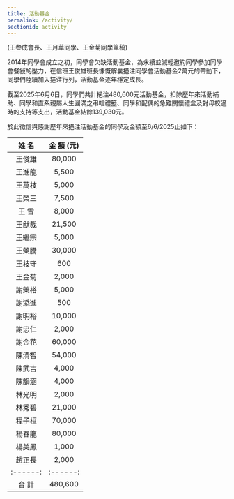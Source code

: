 ```yaml
---
title: 活動基金
permalink: /activity/
sectionid: activity
---
```


(王叁成會長、王月華同學、王金菊同學筆稿)

2014年同學會成立之初，同學會欠缺活動基金，為永續並減輕邀約同學參加同學會餐敍的壓力，在信班王俊雄班長慷慨解囊挹注同學會活動基金2萬元的帶動下，同學們陸續加入挹注行列，活動基金逐年穩定成長。

截至2025年6月6日，同學們共計挹注480,600元活動基金，扣除歷年來活動補助、同學和直系親屬人生圓滿之弔唁禮籃、同學和配偶的急難關懷禮盒及對母校適時的支持等支出，活動基金結餘139,030元。

於此徵信與感謝歷年來挹注活動基金的同學及金額至6/6/2025止如下：

| 姓  名 | 金 額 (元)|
|:------:|:--------:|
| 王俊雄 | 80,000 |
| 王進龍 |  5,500 |
| 王萬枝 |  5,000 |
| 王榮三 |  7,500 |
| 王  雪 |  8,000 |
| 王猷裁 | 21,500 |
| 王繼宗 |  5,000 |
| 王榮騰 | 30,000 |
| 王枝守 |    600 |
| 王金菊 |  2,000 |
| 謝榮裕 |  5,000 |
| 謝添進 |    500 |
| 謝明裕 | 10,000 |
| 謝忠仁 |  2,000 |
| 謝金花 | 60,000 |
| 陳清智 | 54,000 |
| 陳武吉 |  4,000 |
| 陳韻涵 |  4,000 |
| 林光明 |  2,000 |
| 林秀碧 | 21,000 |
| 程子桓 | 70,000 |
| 楊春龍 | 80,000 |
| 楊美鳳 |  1,000 |
| 趙正長 |  2,000 |
|:------:|:------:|
| 合  計 | 480,600 |
